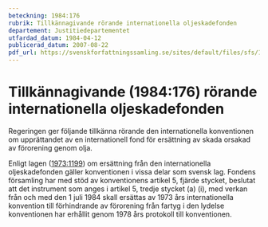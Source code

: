 ```yaml
---
beteckning: 1984:176
rubrik: Tillkännagivande rörande internationella oljeskadefonden
departement: Justitiedepartementet
utfardad_datum: 1984-04-12
publicerad_datum: 2007-08-22
pdf_url: https://svenskforfattningssamling.se/sites/default/files/sfs/1984-04/SFS1984-176.pdf
---
```


# Tillkännagivande (1984:176) rörande internationella oljeskadefonden

Regeringen ger följande tillkänna rörande den internationella konventionen om upprättandet av en internationell fond för ersättning av skada orsakad av förorening genom olja.

Enligt lagen ([1973:1199](https://selex.se/eli/sfs/1973/1199)) om ersättning från den internationella oljeskadefonden gäller konventionen i vissa delar som svensk lag. Fondens församling har med stöd av konventionens artikel 5, fjärde stycket, beslutat att det instrument som anges i artikel 5, tredje stycket (a) (i), med verkan från och med den 1 juli 1984 skall ersättas av 1973 års internationella konvention till förhindrande av förorening från fartyg i den lydelse konventionen har erhållit genom 1978 års protokoll till konventionen.
